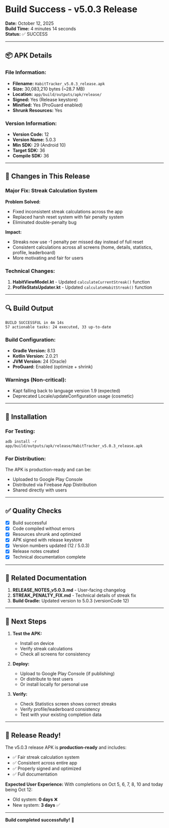 # Build Success - v5.0.3 Release

**Date:** October 12, 2025  
**Build Time:** 4 minutes 14 seconds  
**Status:** ✅ SUCCESS

---

## 📦 APK Details

### File Information:
- **Filename:** `HabitTracker_v5.0.3_release.apk`
- **Size:** 30,083,210 bytes (~28.7 MB)
- **Location:** `app/build/outputs/apk/release/`
- **Signed:** Yes (Release keystore)
- **Minified:** Yes (ProGuard enabled)
- **Shrunk Resources:** Yes

### Version Information:
- **Version Code:** 12
- **Version Name:** 5.0.3
- **Min SDK:** 29 (Android 10)
- **Target SDK:** 36
- **Compile SDK:** 36

---

## 🎯 Changes in This Release

### Major Fix: Streak Calculation System

**Problem Solved:**
- Fixed inconsistent streak calculations across the app
- Replaced harsh reset system with fair penalty system
- Eliminated double-penalty bug

**Impact:**
- Streaks now use -1 penalty per missed day instead of full reset
- Consistent calculations across all screens (home, details, statistics, profile, leaderboard)
- More motivating and fair for users

### Technical Changes:
1. **HabitViewModel.kt** - Updated `calculateCurrentStreak()` function
2. **ProfileStatsUpdater.kt** - Updated `calculateHabitStreak()` function

---

## 🔍 Build Output

```
BUILD SUCCESSFUL in 4m 14s
57 actionable tasks: 24 executed, 33 up-to-date
```

### Build Configuration:
- **Gradle Version:** 8.13
- **Kotlin Version:** 2.0.21
- **JVM Version:** 24 (Oracle)
- **ProGuard:** Enabled (optimize + shrink)

### Warnings (Non-critical):
- Kapt falling back to language version 1.9 (expected)
- Deprecated Locale/updateConfiguration usage (cosmetic)

---

## 📱 Installation

### For Testing:
```
adb install -r app/build/outputs/apk/release/HabitTracker_v5.0.3_release.apk
```

### For Distribution:
The APK is production-ready and can be:
- Uploaded to Google Play Console
- Distributed via Firebase App Distribution
- Shared directly with users

---

## ✅ Quality Checks

- [x] Build successful
- [x] Code compiled without errors
- [x] Resources shrunk and optimized
- [x] APK signed with release keystore
- [x] Version numbers updated (12 / 5.0.3)
- [x] Release notes created
- [x] Technical documentation complete

---

## 📄 Related Documentation

1. **RELEASE_NOTES_v5.0.3.md** - User-facing changelog
2. **STREAK_PENALTY_FIX.md** - Technical details of streak fix
3. **Build Gradle:** Updated version to 5.0.3 (versionCode 12)

---

## 🚀 Next Steps

1. **Test the APK:**
   - Install on device
   - Verify streak calculations
   - Check all screens for consistency

2. **Deploy:**
   - Upload to Google Play Console (if publishing)
   - Or distribute to test users
   - Or install locally for personal use

3. **Verify:**
   - Check Statistics screen shows correct streaks
   - Verify profile/leaderboard consistency
   - Test with your existing completion data

---

## 🎉 Release Ready!

The v5.0.3 release APK is **production-ready** and includes:
- ✅ Fair streak calculation system
- ✅ Consistent across entire app
- ✅ Properly signed and optimized
- ✅ Full documentation

**Expected User Experience:**
With completions on Oct 5, 6, 7, 8, 10 and today being Oct 12:
- Old system: **0 days** ❌
- New system: **3 days** ✅

---

**Build completed successfully!** 🎉
